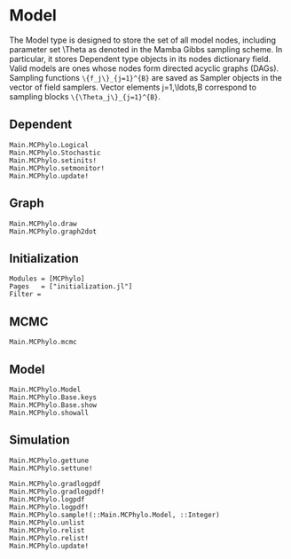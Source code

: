 # Model

The Model type is designed to store the set of all model nodes, including parameter set \Theta as denoted in the Mamba Gibbs sampling scheme. In particular, it stores Dependent type objects in its nodes dictionary field. Valid models are ones whose nodes form directed acyclic graphs (DAGs). Sampling functions ``\{f_j\}_{j=1}^{B}`` are saved as Sampler objects in the vector of field samplers. Vector elements j=1,\ldots,B correspond to sampling blocks ``\{\Theta_j\}_{j=1}^{B}``.

## Dependent

```@docs
Main.MCPhylo.Logical
Main.MCPhylo.Stochastic
Main.MCPhylo.setinits!
Main.MCPhylo.setmonitor!
Main.MCPhylo.update!
```


## Graph

```@docs
Main.MCPhylo.draw
Main.MCPhylo.graph2dot
```

## Initialization
```@autodocs
Modules = [MCPhylo]
Pages   = ["initialization.jl"]
Filter =
```


## MCMC

```@docs
Main.MCPhylo.mcmc
```

## Model

```@docs
Main.MCPhylo.Model
Main.MCPhylo.Base.keys
Main.MCPhylo.Base.show
Main.MCPhylo.showall
```

## Simulation
```@docs
Main.MCPhylo.gettune
Main.MCPhylo.settune!

Main.MCPhylo.gradlogpdf
Main.MCPhylo.gradlogpdf!
Main.MCPhylo.logpdf
Main.MCPhylo.logpdf!
Main.MCPhylo.sample!(::Main.MCPhylo.Model, ::Integer)
Main.MCPhylo.unlist
Main.MCPhylo.relist
Main.MCPhylo.relist!
Main.MCPhylo.update!
```
